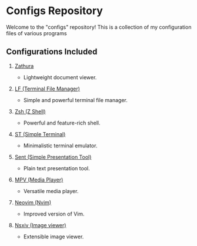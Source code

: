 # Configs Repository

Welcome to the "configs" repository! This is a collection of my configuration files of various programs

## Configurations Included

1. [Zathura](zathura/README.md)
   - Lightweight document viewer.

2. [LF (Terminal File Manager)](lf/README.md)
   - Simple and powerful terminal file manager.

3. [Zsh (Z Shell)](zsh/README.md)
   - Powerful and feature-rich shell.

4. [ST (Simple Terminal)](st/README.md)
   - Minimalistic terminal emulator.

5. [Sent (Simple Presentation Tool)](sent/README.md)
   - Plain text presentation tool.

6. [MPV (Media Player)](mpv/README.md)
   - Versatile media player.

7. [Neovim (Nvim)](nvim/README.md)
   - Improved version of Vim.

8. [Nsxiv (Image viewer)](nvim/README.md)
   - Extensible image viewer.



